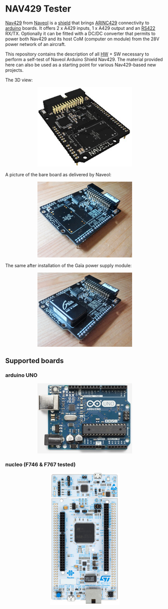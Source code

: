 # NAV429 Tester

[Nav429](http://www.naveol.com/index.php?menu=product&p=3http://www.naveol.com/index.php?menu=product&p=3) from [Naveol](http://www.naveol.com/index.php?menu=home) is a [shield](https://en.wikipedia.org/wiki/Arduino#Shields) that brings [ARINC429](https://en.wikipedia.org/wiki/ARINC_429) connectivity to [arduino](https://en.wikipedia.org/wiki/Arduino) boards.
It offers 2 x A429 inputs, 1 x A429 output and an [RS422](https://en.wikipedia.org/wiki/RS-422) RX/TX.
Optionally it can be fitted with a DC/DC converter that permits to power both Nav429 and its host CoM (computer on module) from the 28V power network of an aircraft.

This repository contains the description of all [HW](https://github.com/Art-ut-Kia/NAV-429-tester/wiki/Loop-back-cable) + SW necessary to perform a self-test of Naveol Arduino Shield Nav429.
The material provided here can also be used as a starting point for various Nav429-based new projects.

The 3D view:
<p align="center">
<img src="https://raw.githubusercontent.com/Art-ut-Kia/NAV-429-tester/master/WikiIllustrations/Nav429_board.png" width="300">
</p>

A picture of the bare board as delivered by Naveol:
<p align="center">
<img src="https://raw.githubusercontent.com/Art-ut-Kia/NAV-429-tester/master/WikiIllustrations/Nav429.jpg" width="300">
</p>

The same after installation of the Gaïa power supply module:
<p align="center">
<img src="https://raw.githubusercontent.com/Art-ut-Kia/NAV-429-tester/master/WikiIllustrations/Nav429_w_PwrSply.jpg" width="300">
</p>

## Supported boards

### arduino UNO
<p align="center">
<img src="https://raw.githubusercontent.com/Art-ut-Kia/NAV-429-tester/master/WikiIllustrations/ArduinoUno.png" width="300">
</p>

### nucleo (F746 & F767 tested)
<p align="center">
<img src="https://raw.githubusercontent.com/Art-ut-Kia/NAV-429-tester/master/WikiIllustrations/Nucleo.png" width="220">
</p>

